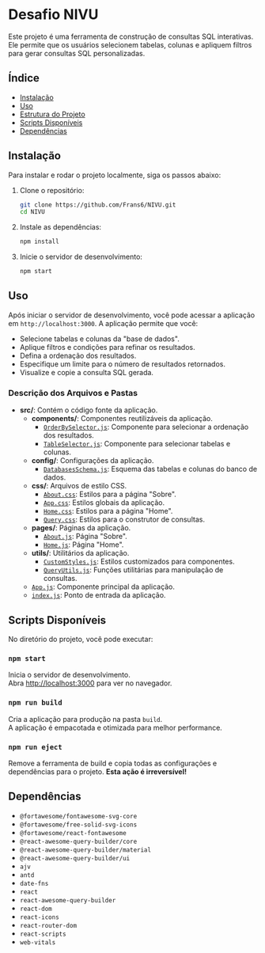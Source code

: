 # Desafio NIVU

Este projeto é uma ferramenta de construção de consultas SQL interativas. Ele permite que os usuários selecionem tabelas, colunas e apliquem filtros para gerar consultas SQL personalizadas.

## Índice

- [Instalação](#instalação)
- [Uso](#uso)
- [Estrutura do Projeto](#estrutura-do-projeto)
- [Scripts Disponíveis](#scripts-disponíveis)
- [Dependências](#dependências)

## Instalação

Para instalar e rodar o projeto localmente, siga os passos abaixo:

1. Clone o repositório:
    ```sh
    git clone https://github.com/Frans6/NIVU.git
    cd NIVU
    ```

2. Instale as dependências:
    ```sh
    npm install
    ```

3. Inicie o servidor de desenvolvimento:
    ```sh
    npm start
    ```

## Uso

Após iniciar o servidor de desenvolvimento, você pode acessar a aplicação em `http://localhost:3000`. A aplicação permite que você:

- Selecione tabelas e colunas da "base de dados".
- Aplique filtros e condições para refinar os resultados.
- Defina a ordenação dos resultados.
- Especifique um limite para o número de resultados retornados.
- Visualize e copie a consulta SQL gerada.


### Descrição dos Arquivos e Pastas

- **src/**: Contém o código fonte da aplicação.
  - **components/**: Componentes reutilizáveis da aplicação.
    - [`OrderBySelector.js`](src/components/OrderBySelector.js): Componente para selecionar a ordenação dos resultados.
    - [`TableSelector.js`](src/components/TableSelector.js): Componente para selecionar tabelas e colunas.
  - **config/**: Configurações da aplicação.
    - [`DatabasesSchema.js`](src/config/DatabasesSchema.js): Esquema das tabelas e colunas do banco de dados.
  - **css/**: Arquivos de estilo CSS.
    - [`About.css`](src/css/About.css): Estilos para a página "Sobre".
    - [`App.css`](src/css/App.css): Estilos globais da aplicação.
    - [`Home.css`](src/css/Home.css): Estilos para a página "Home".
    - [`Query.css`](src/css/Query.css): Estilos para o construtor de consultas.
  - **pages/**: Páginas da aplicação.
    - [`About.js`](src/pages/About.js): Página "Sobre".
    - [`Home.js`](src/pages/Home.js): Página "Home".
  - **utils/**: Utilitários da aplicação.
    - [`CustomStyles.js`](src/utils/CustomStyles.js): Estilos customizados para componentes.
    - [`QueryUtils.js`](src/utils/QueryUtils.js): Funções utilitárias para manipulação de consultas.
  - [`App.js`](src/App.js): Componente principal da aplicação.
  - [`index.js`](src/index.js): Ponto de entrada da aplicação.

## Scripts Disponíveis

No diretório do projeto, você pode executar:

### `npm start`

Inicia o servidor de desenvolvimento.\
Abra [http://localhost:3000](http://localhost:3000) para ver no navegador.

### `npm run build`

Cria a aplicação para produção na pasta `build`.\
A aplicação é empacotada e otimizada para melhor performance.

### `npm run eject`

Remove a ferramenta de build e copia todas as configurações e dependências para o projeto. **Esta ação é irreversível!**

## Dependências

- `@fortawesome/fontawesome-svg-core`
- `@fortawesome/free-solid-svg-icons`
- `@fortawesome/react-fontawesome`
- `@react-awesome-query-builder/core`
- `@react-awesome-query-builder/material`
- `@react-awesome-query-builder/ui`
- `ajv`
- `antd`
- `date-fns`
- `react`
- `react-awesome-query-builder`
- `react-dom`
- `react-icons`
- `react-router-dom`
- `react-scripts`
- `web-vitals`
